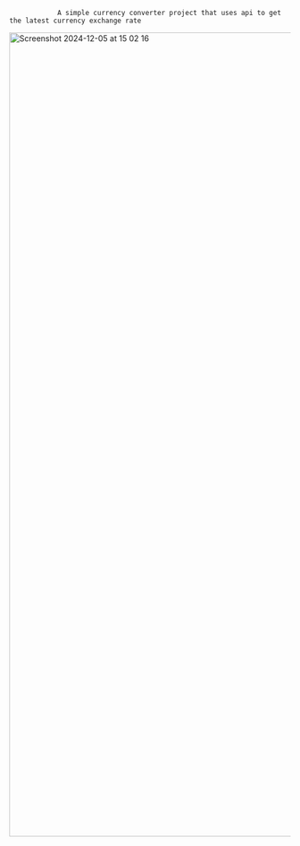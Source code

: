                 A simple currency converter project that uses api to get the latest currency exchange rate
<img width="1437" alt="Screenshot 2024-12-05 at 15 02 16" src="https://github.com/user-attachments/assets/3295931b-9aad-4f14-b720-7ebf8c58f5ae">
